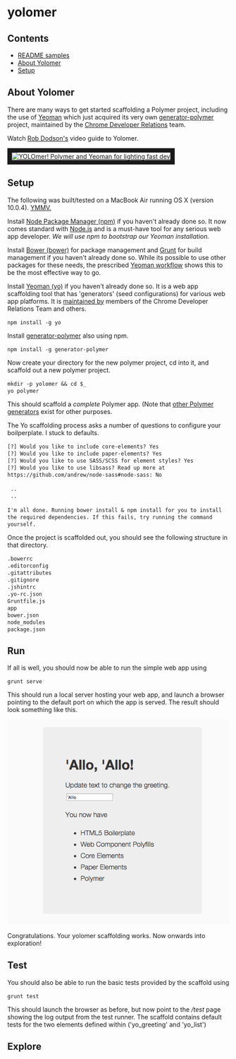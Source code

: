 yolomer
=======

## Contents
  * [README samples](README.md)
  * [About Yolomer](#about-yolomer)
  * [Setup](#setup)


## About Yolomer

There are many ways to get started scaffolding a Polymer project, including the use of [Yeoman](http://yeoman.io/) which just acquired its very own [generator-polymer](https://github.com/yeoman/generator-polymer) project, maintained by the [Chrome Developer Relations](https://github.com/yeoman) team.

 Watch [Rob Dodson's](https://github.com/robdodson) video guide to Yolomer.

<a href="http://www.youtube.com/watch?feature=player_embedded&v=INH_OW4lFSs" target="_blank" align=center>
<img src="http://img.youtube.com/vi/INH_OW4lFSs/0.jpg" alt="YOLOmer! Polymer and Yeoman for lighting fast dev" 
width="250" border="10" /></a>


## Setup

The following was built/tested on a MacBook Air running OS X (version 10.0.4). [YMMV.](http://en.wiktionary.org/wiki/your_mileage_may_vary)


Install [Node Package Manager (npm)](https://github.com/npm/npm) if you haven't already done so. It now comes standard with [Node.js](http://nodejs.org/) and is a must-have tool for any serious web app developer. _We will use npm to bootstrap our Yeoman installation._

Install [Bower (bower)](http://bower.io/) for package management and [Grunt](http://gruntjs.com/) for build management if you haven't already done so. While its possible to use other packages for these needs, the  prescribed [Yeoman workflow](http://yeoman.io/assets/img/workflow.1bf8.jpg) shows this to be the most effective way to go.

Install [Yeoman (yo)](http://yeoman.io/learning/) if you haven't already done so. It is a web app scaffolding tool that has 'generators' (seed configurations) for various web app platforms. It is [maintained by](https://github.com/orgs/yeoman/people) members of the Chrome Developer Relations Team and others. 

```
npm install -g yo
```

Install [generator-polymer](https://github.com/yeoman/generator-polymer) also using npm.

```
npm install -g generator-polymer
```

Now create your directory for the new polymer project, cd into it, and scaffold out a new polymer project.

```
mkdir -p yolomer && cd $_
yo polymer
```
This should scaffold a _complete_ Polymer app. (Note that [other Polymer generators](https://github.com/yeoman/generator-polymer#generators) exist for other purposes.

The Yo scaffolding process asks a number of questions to configure your boilperplate. I stuck to defaults.

```
[?] Would you like to include core-elements? Yes
[?] Would you like to include paper-elements? Yes
[?] Would you like to use SASS/SCSS for element styles? Yes
[?] Would you like to use libsass? Read up more at 
https://github.com/andrew/node-sass#node-sass: No

 ..
 ..

I'm all done. Running bower install & npm install for you to install the required dependencies. If this fails, try running the command yourself.
```

Once the project is scaffolded out, you should see the following structure in that directory.

```
.bowerrc
.editorconfig
.gitattributes
.gitignore
.jshintrc
.yo-rc.json
Gruntfile.js
app
bower.json
node_modules
package.json
```

## Run

If all is well, you should now be able to run the simple web app using

```
grunt serve
```

This should run a local server hosting your web app, and launch a browser pointing to the default port on which the app is served. The result should look something like this.

![](img/yolomer-1.png)

Congratulations. Your yolomer scaffolding works. Now onwards into exploration!

## Test

You should also be able to run the basic tests provided by the scaffold using

```
grunt test
```

This should launch the browser as before, but now point to the _/test_ page showing the log output from the test runner. The scaffold contains default tests for the two elements defined within ('yo_greeting' and 'yo_list')

## Explore
